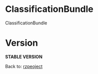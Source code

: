 ClassificationBundle
====================

ClassificationBundle

Version
=======

**STABLE VERSION**

Back to: [rzpeoject](http://rzproject.github.io)